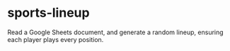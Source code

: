 # sports-lineup
Read a Google Sheets document, and generate a random lineup, ensuring each player plays every position.
